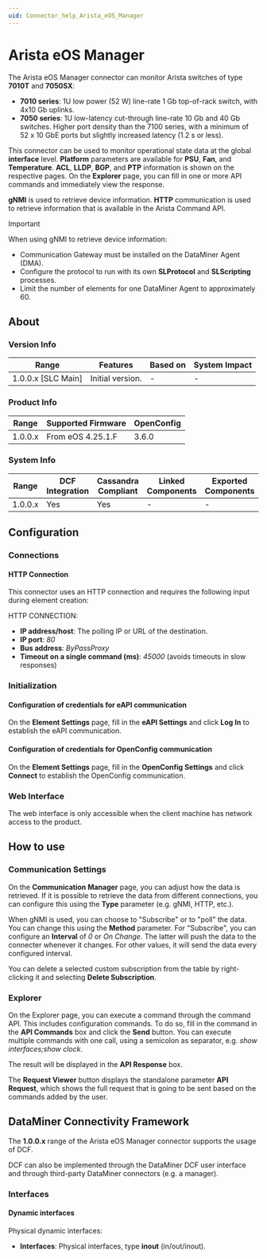 ```yaml
---
uid: Connector_help_Arista_eOS_Manager
---
```


# Arista eOS Manager

The Arista eOS Manager connector can monitor Arista switches of type **7010T** and **7050SX**:

- **7010 series**: 1U low power (52 W) line-rate 1 Gb top-of-rack switch, with 4x10 Gb uplinks.
- **7050 series**: 1U low-latency cut-through line-rate 10 Gb and 40 Gb switches. Higher port density than the 7100 series, with a minimum of 52 x 10 GbE ports but slightly increased latency (1.2 s or less).

This connector can be used to monitor operational state data at the global **interface** level. **Platform** parameters are available for **PSU**, **Fan**, and **Temperature**. **ACL**, **LLDP**, **BGP**, and **PTP** information is shown on the respective pages. On the **Explorer** page, you can fill in one or more API commands and immediately view the response.

**gNMI** is used to retrieve device information. **HTTP** communication is used to retrieve information that is available in the Arista Command API.

> [!IMPORTANT]
> When using gNMI to retrieve device information:
> - Communication Gateway must be installed on the DataMiner Agent (DMA).
> - Configure the protocol to run with its own **SLProtocol** and **SLScripting** processes.
> - Limit the number of elements for one DataMiner Agent to approximately 60.

## About

### Version Info

| Range              | Features         | Based on | System Impact |
|--------------------|------------------|----------|---------------|
| 1.0.0.x [SLC Main] | Initial version. | -        | -             |

### Product Info

| Range   | Supported Firmware | OpenConfig |
|---------|--------------------|------------|
| 1.0.0.x | From eOS 4.25.1.F  | 3.6.0      |

### System Info

| Range   | DCF Integration | Cassandra Compliant | Linked Components | Exported Components |
|---------|-----------------|---------------------|-------------------|---------------------|
| 1.0.0.x | Yes             | Yes                 | -                 | -                   |

## Configuration

### Connections

#### HTTP Connection

This connector uses an HTTP connection and requires the following input during element creation:

HTTP CONNECTION:

- **IP address/host**: The polling IP or URL of the destination.
- **IP port**: *80*
- **Bus address**: *ByPassProxy*
- **Timeout on a single command (ms)**: *45000* (avoids timeouts in slow responses)

### Initialization

#### Configuration of credentials for eAPI communication

On the **Element Settings** page, fill in the **eAPI Settings** and click **Log In** to establish the eAPI communication.

#### Configuration of credentials for OpenConfig communication

On the **Element Settings** page, fill in the **OpenConfig Settings** and click **Connect** to establish the OpenConfig communication.

### Web Interface

The web interface is only accessible when the client machine has network access to the product.

## How to use

### Communication Settings

On the **Communication Manager** page, you can adjust how the data is retrieved. If it is possible to retrieve the data from different connections, you can configure this using the **Type** parameter (e.g. gNMI, HTTP, etc.).

When gNMI is used, you can choose to "Subscribe" or to "poll" the data. You can change this using the **Method** parameter. For "Subscribe", you can configure an **Interval** of *0* or *On Change*. The latter will push the data to the connecter whenever it changes. For other values, it will send the data every configured interval.

You can delete a selected custom subscription from the table by right-clicking it and selecting **Delete Subscription**.

### Explorer

On the Explorer page, you can execute a command through the command API. This includes configuration commands. To do so, fill in the command in the **API Commands** box and click the **Send** button. You can execute multiple commands with one call, using a semicolon as separator, e.g. *show interfaces;show clock*.

The result will be displayed in the **API Response** box.

The **Request Viewer** button displays the standalone parameter **API Request**, which shows the full request that is going to be sent based on the commands added by the user.

## DataMiner Connectivity Framework

The **1.0.0.x** range of the Arista eOS Manager connector supports the usage of DCF.

DCF can also be implemented through the DataMiner DCF user interface and through third-party DataMiner connectors (e.g. a manager).

### Interfaces

#### Dynamic interfaces

Physical dynamic interfaces:

- **Interfaces**: Physical interfaces, type **inout** (in/out/inout).
